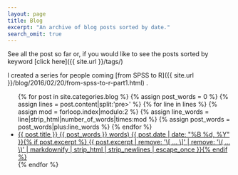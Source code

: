 ```yaml
---
layout: page
title: Blog
excerpt: "An archive of blog posts sorted by date."
search_omit: true
---
```


See all the post so far or, if you would like to see the posts sorted by keyword [click here]({{ site.url }}/tags/)

I created a series for people coming [from SPSS to R]({{ site.url }}/blog/2016/02/20/from-spss-to-r-part1.html) . 

 
<ul class="post-list" >
{% for post in site.categories.blog %}
{% assign post_words = 0 %}
    {% assign lines = post.content|split:'pre>' %}
    {% for line in lines %}
        {% assign mod = forloop.index|modulo:2 %}
        {% assign line_words = line|strip_html|number_of_words|times:mod %}
        {% assign post_words = post_words|plus:line_words %}
    {% endfor %}
   <li><article class="post" itemprop="blogPost" itemscope="" itemtype="http://schema.org/BlogPosting"><a href="{{ site.url }}{{ post.url }}" itemprop="url" >{{ post.title }} {{ post_words }} words) <span class="entry-date" itemprop="dateCreated"><time datetime="{{ post.date | date_to_xmlschema }}">{{ post.date | date: "%B %d, %Y" }}</time></span>{% if post.excerpt %} <span class="excerpt" itemprop="description">{{ post.excerpt | remove: '\[ ... \]' | remove: '\( ... \)' | markdownify | strip_html | strip_newlines | escape_once }}</span>{% endif %}</a></article></li>
{% endfor %}
</ul>

